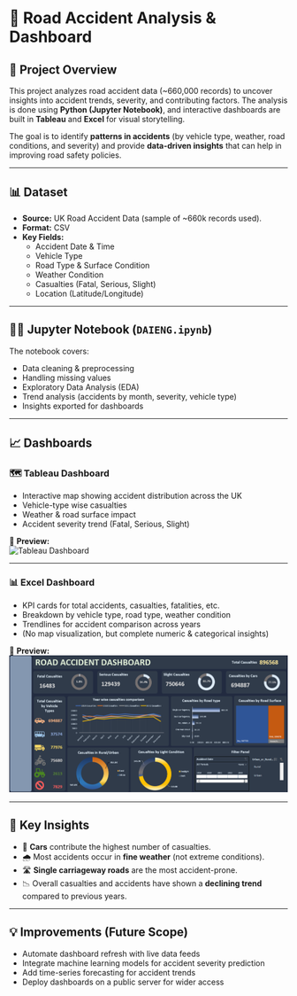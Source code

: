 # 🚦 Road Accident Analysis & Dashboard  

## 📌 Project Overview  
This project analyzes road accident data (~660,000 records) to uncover insights into accident trends, severity, and contributing factors. The analysis is done using **Python (Jupyter Notebook)**, and interactive dashboards are built in **Tableau** and **Excel** for visual storytelling.  

The goal is to identify **patterns in accidents** (by vehicle type, weather, road conditions, and severity) and provide **data-driven insights** that can help in improving road safety policies.  

---

## 📊 Dataset  
- **Source:** UK Road Accident Data (sample of ~660k records used).  
- **Format:** CSV  
- **Key Fields:**  
  - Accident Date & Time  
  - Vehicle Type  
  - Road Type & Surface Condition  
  - Weather Condition  
  - Casualties (Fatal, Serious, Slight)  
  - Location (Latitude/Longitude)  

---

## 🧑‍💻 Jupyter Notebook (`DAIENG.ipynb`)  
The notebook covers:  
- Data cleaning & preprocessing  
- Handling missing values  
- Exploratory Data Analysis (EDA)  
- Trend analysis (accidents by month, severity, vehicle type)  
- Insights exported for dashboards  

---

## 📈 Dashboards  

### 🗺️ Tableau Dashboard  
- Interactive map showing accident distribution across the UK  
- Vehicle-type wise casualties  
- Weather & road surface impact  
- Accident severity trend (Fatal, Serious, Slight)  

📌 **Preview:**  
![Tableau Dashboard](./Screenshot%202025-10-02%20171937.png)  

---

### 📊 Excel Dashboard  
- KPI cards for total accidents, casualties, fatalities, etc.  
- Breakdown by vehicle type, road type, weather condition  
- Trendlines for accident comparison across years  
- (No map visualization, but complete numeric & categorical insights)  

📌 **Preview:**  
![image alt](https://github.com/MangalMurmu17/Data_Analytics-Road_Accident-/blob/cb07633038b5d11f7deae40a6f98442bd670af0d/Excel_Dashboard/Screenshot%202025-10-02%20172034.png)  

---

## 🔑 Key Insights  
- 🚗 **Cars** contribute the highest number of casualties.  
- 🌧️ Most accidents occur in **fine weather** (not extreme conditions).  
- 🛣️ **Single carriageway roads** are the most accident-prone.  
- 📉 Overall casualties and accidents have shown a **declining trend** compared to previous years.  

---

## 💡 Improvements (Future Scope)  
- Automate dashboard refresh with live data feeds  
- Integrate machine learning models for accident severity prediction  
- Add time-series forecasting for accident trends  
- Deploy dashboards on a public server for wider access  

